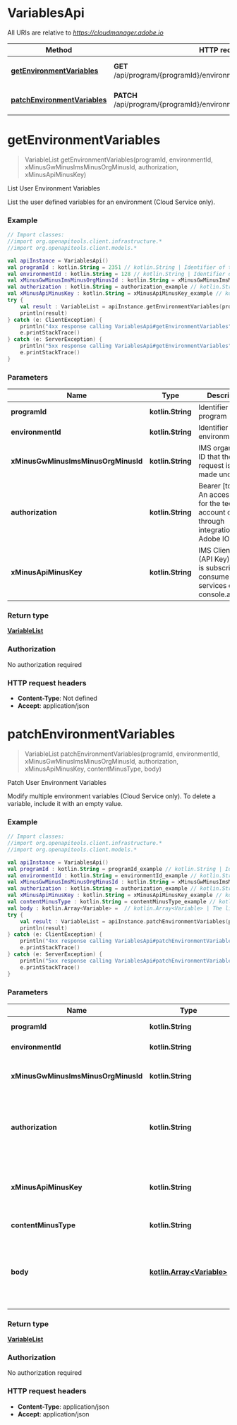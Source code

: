 # VariablesApi

All URIs are relative to *https://cloudmanager.adobe.io*

Method | HTTP request | Description
------------- | ------------- | -------------
[**getEnvironmentVariables**](VariablesApi.md#getEnvironmentVariables) | **GET** /api/program/{programId}/environment/{environmentId}/variables | List User Environment Variables
[**patchEnvironmentVariables**](VariablesApi.md#patchEnvironmentVariables) | **PATCH** /api/program/{programId}/environment/{environmentId}/variables | Patch User Environment Variables


<a name="getEnvironmentVariables"></a>
# **getEnvironmentVariables**
> VariableList getEnvironmentVariables(programId, environmentId, xMinusGwMinusImsMinusOrgMinusId, authorization, xMinusApiMinusKey)

List User Environment Variables

List the user defined variables for an environment (Cloud Service only).

### Example
```kotlin
// Import classes:
//import org.openapitools.client.infrastructure.*
//import org.openapitools.client.models.*

val apiInstance = VariablesApi()
val programId : kotlin.String = 2351 // kotlin.String | Identifier of the program
val environmentId : kotlin.String = 128 // kotlin.String | Identifier of the environment
val xMinusGwMinusImsMinusOrgMinusId : kotlin.String = xMinusGwMinusImsMinusOrgMinusId_example // kotlin.String | IMS organization ID that the request is being made under.
val authorization : kotlin.String = authorization_example // kotlin.String | Bearer [token] - An access token for the technical account created through integration with Adobe IO
val xMinusApiMinusKey : kotlin.String = xMinusApiMinusKey_example // kotlin.String | IMS Client ID (API Key) which is subscribed to consume services on console.adobe.io
try {
    val result : VariableList = apiInstance.getEnvironmentVariables(programId, environmentId, xMinusGwMinusImsMinusOrgMinusId, authorization, xMinusApiMinusKey)
    println(result)
} catch (e: ClientException) {
    println("4xx response calling VariablesApi#getEnvironmentVariables")
    e.printStackTrace()
} catch (e: ServerException) {
    println("5xx response calling VariablesApi#getEnvironmentVariables")
    e.printStackTrace()
}
```

### Parameters

Name | Type | Description  | Notes
------------- | ------------- | ------------- | -------------
 **programId** | **kotlin.String**| Identifier of the program |
 **environmentId** | **kotlin.String**| Identifier of the environment |
 **xMinusGwMinusImsMinusOrgMinusId** | **kotlin.String**| IMS organization ID that the request is being made under. |
 **authorization** | **kotlin.String**| Bearer [token] - An access token for the technical account created through integration with Adobe IO |
 **xMinusApiMinusKey** | **kotlin.String**| IMS Client ID (API Key) which is subscribed to consume services on console.adobe.io |

### Return type

[**VariableList**](VariableList.md)

### Authorization

No authorization required

### HTTP request headers

 - **Content-Type**: Not defined
 - **Accept**: application/json

<a name="patchEnvironmentVariables"></a>
# **patchEnvironmentVariables**
> VariableList patchEnvironmentVariables(programId, environmentId, xMinusGwMinusImsMinusOrgMinusId, authorization, xMinusApiMinusKey, contentMinusType, body)

Patch User Environment Variables

Modify multiple environment variables (Cloud Service only). To delete a variable, include it with an empty value.

### Example
```kotlin
// Import classes:
//import org.openapitools.client.infrastructure.*
//import org.openapitools.client.models.*

val apiInstance = VariablesApi()
val programId : kotlin.String = programId_example // kotlin.String | Identifier of the program
val environmentId : kotlin.String = environmentId_example // kotlin.String | Identifier of the environment
val xMinusGwMinusImsMinusOrgMinusId : kotlin.String = xMinusGwMinusImsMinusOrgMinusId_example // kotlin.String | IMS organization ID that the request is being made under.
val authorization : kotlin.String = authorization_example // kotlin.String | Bearer [token] - An access token for the technical account created through integration with Adobe IO
val xMinusApiMinusKey : kotlin.String = xMinusApiMinusKey_example // kotlin.String | IMS Client ID (API Key) which is subscribed to consume services on console.adobe.io
val contentMinusType : kotlin.String = contentMinusType_example // kotlin.String | Must always be application/json
val body : kotlin.Array<Variable> =  // kotlin.Array<Variable> | The list of variables to add, modify, or remove. It is not necessary to send variables here which are not changing.
try {
    val result : VariableList = apiInstance.patchEnvironmentVariables(programId, environmentId, xMinusGwMinusImsMinusOrgMinusId, authorization, xMinusApiMinusKey, contentMinusType, body)
    println(result)
} catch (e: ClientException) {
    println("4xx response calling VariablesApi#patchEnvironmentVariables")
    e.printStackTrace()
} catch (e: ServerException) {
    println("5xx response calling VariablesApi#patchEnvironmentVariables")
    e.printStackTrace()
}
```

### Parameters

Name | Type | Description  | Notes
------------- | ------------- | ------------- | -------------
 **programId** | **kotlin.String**| Identifier of the program |
 **environmentId** | **kotlin.String**| Identifier of the environment |
 **xMinusGwMinusImsMinusOrgMinusId** | **kotlin.String**| IMS organization ID that the request is being made under. |
 **authorization** | **kotlin.String**| Bearer [token] - An access token for the technical account created through integration with Adobe IO |
 **xMinusApiMinusKey** | **kotlin.String**| IMS Client ID (API Key) which is subscribed to consume services on console.adobe.io |
 **contentMinusType** | **kotlin.String**| Must always be application/json |
 **body** | [**kotlin.Array&lt;Variable&gt;**](Variable.md)| The list of variables to add, modify, or remove. It is not necessary to send variables here which are not changing. |

### Return type

[**VariableList**](VariableList.md)

### Authorization

No authorization required

### HTTP request headers

 - **Content-Type**: application/json
 - **Accept**: application/json

